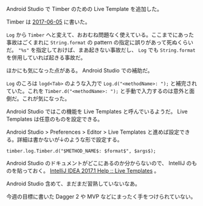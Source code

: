 Android Studio で Timber のための Live Template を追加した。

Timber は [2017-06-05][] に書いた。

`Log` から `Timber` へと変えて、おおむね問題なく使えている。ここまでにあった事故はごくまれに `String.format` の pattern の指定に誤りがあって死ぬくらいだ。 `"%s"` を指定しておけば、まあ起きない事故だし、 `Log` でも `String.format` を併用していれば起きる事故だ。

ほかにも気になった点がある。 Android Studio での補助だ。

`Log` のころは `logd<Tab>` のような入力で `Log.d("<methodName>: ");` と補完されていた。これを `Timber.d("<methodName>: ");` と手動で入力するのは意外と面倒だ。これが気になった。

Android Studio ではこの機能を Live Templates と呼んでいるようだ。 Live Templates は任意のものを設定できる。

Android Studio > Preferences > Editor > Live Templates と進めば設定できる。詳細は書かないが↓のような形で設定する。

```
timber.log.Timber.d("$METHOD_NAME$: $format$", $args$);
```

Android Studio のドキュメントがどこにあるのか分からないので、 IntelliJ のものを貼っておく。 [IntelliJ IDEA 2017.1 Help :: Live Templates](https://www.jetbrains.com/help/idea/2017.1/live-templates.html) 。

Android Studio 含めて、まだまだ習熟していないなあ。

今週の目標に書いた Dagger 2 や MVP などにまったく手をつけられていない。

[2017-06-05]: http://blog.bouzuya.net/2017/06/05/
